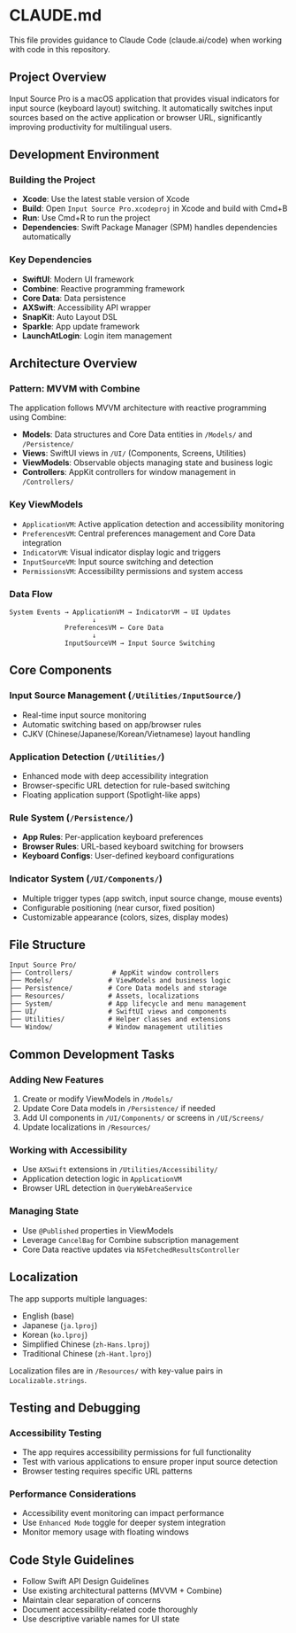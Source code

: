 # CLAUDE.md

This file provides guidance to Claude Code (claude.ai/code) when working with code in this repository.

## Project Overview

Input Source Pro is a macOS application that provides visual indicators for input source (keyboard layout) switching. It automatically switches input sources based on the active application or browser URL, significantly improving productivity for multilingual users.

## Development Environment

### Building the Project
- **Xcode**: Use the latest stable version of Xcode
- **Build**: Open `Input Source Pro.xcodeproj` in Xcode and build with Cmd+B
- **Run**: Use Cmd+R to run the project
- **Dependencies**: Swift Package Manager (SPM) handles dependencies automatically

### Key Dependencies
- **SwiftUI**: Modern UI framework
- **Combine**: Reactive programming framework
- **Core Data**: Data persistence
- **AXSwift**: Accessibility API wrapper
- **SnapKit**: Auto Layout DSL
- **Sparkle**: App update framework
- **LaunchAtLogin**: Login item management

## Architecture Overview

### Pattern: MVVM with Combine
The application follows MVVM architecture with reactive programming using Combine:

- **Models**: Data structures and Core Data entities in `/Models/` and `/Persistence/`
- **Views**: SwiftUI views in `/UI/` (Components, Screens, Utilities)
- **ViewModels**: Observable objects managing state and business logic
- **Controllers**: AppKit controllers for window management in `/Controllers/`

### Key ViewModels
- `ApplicationVM`: Active application detection and accessibility monitoring
- `PreferencesVM`: Central preferences management and Core Data integration
- `IndicatorVM`: Visual indicator display logic and triggers
- `InputSourceVM`: Input source switching and detection
- `PermissionsVM`: Accessibility permissions and system access

### Data Flow
```
System Events → ApplicationVM → IndicatorVM → UI Updates
                     ↓
              PreferencesVM ← Core Data
                     ↓
              InputSourceVM → Input Source Switching
```

## Core Components

### Input Source Management (`/Utilities/InputSource/`)
- Real-time input source monitoring
- Automatic switching based on app/browser rules
- CJKV (Chinese/Japanese/Korean/Vietnamese) layout handling

### Application Detection (`/Utilities/`)
- Enhanced mode with deep accessibility integration
- Browser-specific URL detection for rule-based switching
- Floating application support (Spotlight-like apps)

### Rule System (`/Persistence/`)
- **App Rules**: Per-application keyboard preferences
- **Browser Rules**: URL-based keyboard switching for browsers
- **Keyboard Configs**: User-defined keyboard configurations

### Indicator System (`/UI/Components/`)
- Multiple trigger types (app switch, input source change, mouse events)
- Configurable positioning (near cursor, fixed position)
- Customizable appearance (colors, sizes, display modes)

## File Structure

```
Input Source Pro/
├── Controllers/          # AppKit window controllers
├── Models/              # ViewModels and business logic
├── Persistence/         # Core Data models and storage
├── Resources/           # Assets, localizations
├── System/              # App lifecycle and menu management
├── UI/                  # SwiftUI views and components
├── Utilities/           # Helper classes and extensions
└── Window/              # Window management utilities
```

## Common Development Tasks

### Adding New Features
1. Create or modify ViewModels in `/Models/`
2. Update Core Data models in `/Persistence/` if needed
3. Add UI components in `/UI/Components/` or screens in `/UI/Screens/`
4. Update localizations in `/Resources/`

### Working with Accessibility
- Use `AXSwift` extensions in `/Utilities/Accessibility/`
- Application detection logic in `ApplicationVM`
- Browser URL detection in `QueryWebAreaService`

### Managing State
- Use `@Published` properties in ViewModels
- Leverage `CancelBag` for Combine subscription management
- Core Data reactive updates via `NSFetchedResultsController`

## Localization

The app supports multiple languages:
- English (base)
- Japanese (`ja.lproj`)
- Korean (`ko.lproj`)
- Simplified Chinese (`zh-Hans.lproj`)
- Traditional Chinese (`zh-Hant.lproj`)

Localization files are in `/Resources/` with key-value pairs in `Localizable.strings`.

## Testing and Debugging

### Accessibility Testing
- The app requires accessibility permissions for full functionality
- Test with various applications to ensure proper input source detection
- Browser testing requires specific URL patterns

### Performance Considerations
- Accessibility event monitoring can impact performance
- Use `Enhanced Mode` toggle for deeper system integration
- Monitor memory usage with floating windows

## Code Style Guidelines

- Follow Swift API Design Guidelines
- Use existing architectural patterns (MVVM + Combine)
- Maintain clear separation of concerns
- Document accessibility-related code thoroughly
- Use descriptive variable names for UI state